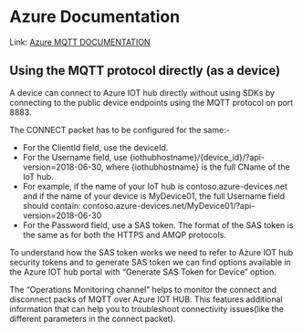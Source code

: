 # Azure Documentation 

Link: [Azure MQTT DOCUMENTATION](https://docs.microsoft.com/en-us/azure/iot-hub/iot-hub-mqtt-support)

## Using the MQTT protocol directly (as a device)

A device can connect to Azure IOT hub directly without using SDKs by connecting  to the public device endpoints using the MQTT protocol on port 8883.

The CONNECT packet has to be configured for the same:-
- For the ClientId field, use the deviceId.
- For the Username field, use {iothubhostname}/{device_id}/?api-version=2018-06-30, where {iothubhostname} is the full CName of the IoT hub.
- For example, if the name of your IoT hub is contoso.azure-devices.net and if the name of your device is MyDevice01, the full Username field should contain:
contoso.azure-devices.net/MyDevice01/?api-version=2018-06-30
 - For the Password field, use a SAS token. The format of the SAS token is the same as for both the HTTPS and AMQP protocols.
 
To understand how the SAS token works we need to refer to Azure IOT hub security tokens and to generate SAS token we can find options available in the Azure IOT hub portal with “Generate SAS Token for Device” option.

The “Operations Monitoring channel” helps to monitor the connect and disconnect packs of MQTT over Azure IOT HUB. This features additional information that can help you to troubleshoot connectivity issues(like the different parameters in the connect packet).

